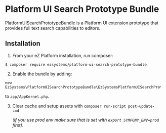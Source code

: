 # Platform UI Search Prototype Bundle

PlatformUISearchPrototypeBundle is a Platform UI extension prototype
that provides full text search capabilities to editors.


## Installation

1. From your eZ Platform installation, run composer:

  ```
  $ composer require ezsystems/platform-ui-search-prototype-bundle
  ```

2. Enable the bundle by adding:

  ```
  new EzSystems\PlatformUISearchPrototypeBundle\EzSystemsPlatformUISearchPrototypeBundle()
  ```

  to `app/AppKernel.php`.

3. Clear cache and setup assets with `composer run-script post-update-cmd`

   *(if you use prod env make sure that is set with `export SYMFONY_ENV=prod` first)*.
